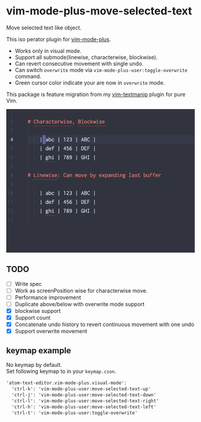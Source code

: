 # vim-mode-plus-move-selected-text

Move selected text like object.  

This iso perator plugin for [vim-mode-plus](https://atom.io/packages/vim-mode-plus).  

- Works only in visual mode.  
- Support all submode(linewise, characterwise, blockwise).
- Can revert consecutive movement with single undo.
- Can switch `overwrite` mode via `vim-mode-plus-user:toggle-overwrite` command.  
- Green cursor color indicate your are now in `overwrite` mode.

This package is feature migration from my [vim-textmanip](https://github.com/t9md/vim-textmanip) plugin for pure Vim.  

![](https://raw.githubusercontent.com/t9md/t9md/1df78bf22bc94440cd47e381dc6c6c6ad1c2db33/img/vim-mode-plus/move-selected-text.gif)

## TODO

- [ ] Write spec
- [ ] Work as screenPosition wise for characterwise move.
- [ ] Performance improvement
- [ ] Duplicate above/below with overwrite mode support
- [x] blockwise support
- [x] Support count
- [x] Concatenate undo history to revert continuous movement with one undo
- [x] Support overwrite movement

## keymap example

No keymap by default.  
Set following keymap to in your `keymap.cson`.  

```coffeescipt
'atom-text-editor.vim-mode-plus.visual-mode':
  'ctrl-k': 'vim-mode-plus-user:move-selected-text-up'
  'ctrl-j': 'vim-mode-plus-user:move-selected-text-down'
  'ctrl-l': 'vim-mode-plus-user:move-selected-text-right'
  'ctrl-h': 'vim-mode-plus-user:move-selected-text-left'
  'ctrl-t': 'vim-mode-plus-user:toggle-overwrite'
```

